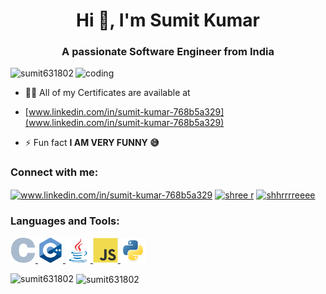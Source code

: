 <h1 align="center">Hi 👋, I'm Sumit Kumar </h1>
<h3 align="center">A passionate Software Engineer from India</h3>

<img align="right" alt="coding" width="400" src="https://user-images.githubusercontent.com/55389276/140866485-8fb1c876-9a8f-4d6a-98dc-08c4981eaf70.gif">

<p align="left"> <img src="https://komarev.com/ghpvc/?username=sumit631802&label=Profile%20views&color=0e75b6&style=flat" alt="sumit631802" /> </p>

- 👨‍💻 All of my Certificates are available at
- [www.linkedin.com/in/sumit-kumar-768b5a329](www.linkedin.com/in/sumit-kumar-768b5a329)

- ⚡ Fun fact **I AM VERY FUNNY 😅**

<h3 align="left">Connect with me:</h3>
<p align="left">
<a href="https://linkedin.com/in/www.linkedin.com/in/sumit-kumar-768b5a329" target="blank"><img align="center" src="https://raw.githubusercontent.com/rahuldkjain/github-profile-readme-generator/master/src/images/icons/Social/linked-in-alt.svg" alt="www.linkedin.com/in/sumit-kumar-768b5a329" height="30" width="40" /></a>
<a href="https://fb.com/shree r" target="blank"><img align="center" src="https://raw.githubusercontent.com/rahuldkjain/github-profile-readme-generator/master/src/images/icons/Social/facebook.svg" alt="shree r" height="30" width="40" /></a>
<a href="https://instagram.com/shhrrrreeee" target="blank"><img align="center" src="https://raw.githubusercontent.com/rahuldkjain/github-profile-readme-generator/master/src/images/icons/Social/instagram.svg" alt="shhrrrreeee" height="30" width="40" /></a>
</p>

<h3 align="left">Languages and Tools:</h3>
<p align="left"> <a href="https://www.cprogramming.com/" target="_blank" rel="noreferrer"> <img src="https://raw.githubusercontent.com/devicons/devicon/master/icons/c/c-original.svg" alt="c" width="40" height="40"/> </a> <a href="https://www.w3schools.com/cpp/" target="_blank" rel="noreferrer"> <img src="https://raw.githubusercontent.com/devicons/devicon/master/icons/cplusplus/cplusplus-original.svg" alt="cplusplus" width="40" height="40"/> </a> <a href="https://www.java.com" target="_blank" rel="noreferrer"> <img src="https://raw.githubusercontent.com/devicons/devicon/master/icons/java/java-original.svg" alt="java" width="40" height="40"/> </a> <a href="https://developer.mozilla.org/en-US/docs/Web/JavaScript" target="_blank" rel="noreferrer"> <img src="https://raw.githubusercontent.com/devicons/devicon/master/icons/javascript/javascript-original.svg" alt="javascript" width="40" height="40"/> </a> <a href="https://www.python.org" target="_blank" rel="noreferrer"> <img src="https://raw.githubusercontent.com/devicons/devicon/master/icons/python/python-original.svg" alt="python" width="40" height="40"/> </a> </p>

<p><img align="left" src="https://github-readme-stats.vercel.app/api/top-langs?username=sumit631802&show_icons=true&locale=en&layout=compact" alt="sumit631802" /></p>

<p>&nbsp;<img align="center" src="https://github-readme-stats.vercel.app/api?username=sumit631802&show_icons=true&locale=en" alt="sumit631802" /></p>


